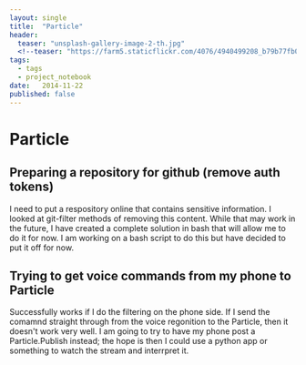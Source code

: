 ```yaml
---
layout: single
title:  "Particle"
header:
  teaser: "unsplash-gallery-image-2-th.jpg"
  <!--teaser: "https://farm5.staticflickr.com/4076/4940499208_b79b77fb0a_z.jpg"-->
tags:
  - tags
  - project_notebook
date:   2014-11-22
published: false
---
```


# Particle

## Preparing a repository for github (remove auth tokens)

I need to put a respository online that contains sensitive information. I looked
at git-filter methods of removing this content. While that may work in the future,
I have created a complete solution in bash that will allow me to do it for now.
I am working on a bash script to do this but have decided to put it off for now.

## Trying to get voice commands from my phone to Particle

Successfully works if I do the filtering on the phone side. If I send the comamnd
straight through from the voice regonition to the Particle, then it doesn't work
very well. I am going to try to have my phone post a Particle.Publish instead;
the hope is then I could use a python app or something to watch the stream and 
interrpret it.
